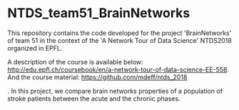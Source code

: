 # NTDS_team51_BrainNetworks



This repository contains the code developed for the project 'BrainNetworks' of team 51 in the context of the 'A Network Tour of Data Science' NTDS2018 organized in EPFL.

A description of the course is available below:
http://edu.epfl.ch/coursebook/en/a-network-tour-of-data-science-EE-558.
And the course material: 
https://github.com/mdeff/ntds_2018


. In this project, we compare brain networks properties of a population of stroke patients between the acute and the chronic phases.
